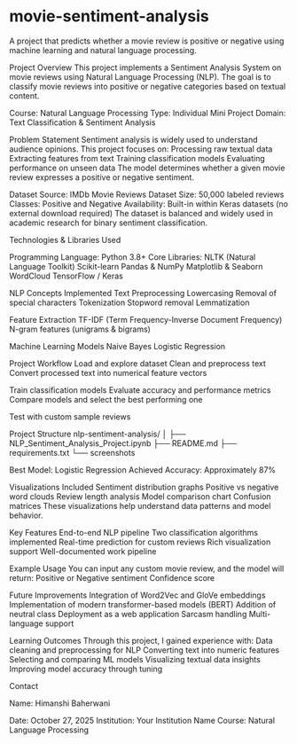 # movie-sentiment-analysis
A project that predicts whether a movie review is positive or negative using machine learning and natural language processing.

Project Overview
This project implements a Sentiment Analysis System on movie reviews using Natural Language Processing (NLP). The goal is to classify movie reviews into positive or negative categories based on textual content.

Course: Natural Language Processing
Type: Individual Mini Project
Domain: Text Classification & Sentiment Analysis

Problem Statement
Sentiment analysis is widely used to understand audience opinions. This project focuses on:
Processing raw textual data
Extracting features from text
Training classification models
Evaluating performance on unseen data
The model determines whether a given movie review expresses a positive or negative sentiment.

Dataset
Source: IMDb Movie Reviews Dataset
Size: 50,000 labeled reviews
Classes: Positive and Negative
Availability: Built-in within Keras datasets (no external download required)
The dataset is balanced and widely used in academic research for binary sentiment classification.

Technologies & Libraries Used

Programming Language:
Python 3.8+
Core Libraries:
NLTK (Natural Language Toolkit)
Scikit-learn
Pandas & NumPy
Matplotlib & Seaborn
WordCloud
TensorFlow / Keras

NLP Concepts Implemented
Text Preprocessing
Lowercasing
Removal of special characters
Tokenization
Stopword removal
Lemmatization

Feature Extraction
TF-IDF (Term Frequency-Inverse Document Frequency)
N-gram features (unigrams & bigrams)

Machine Learning Models
Naive Bayes
Logistic Regression

Project Workflow
Load and explore dataset
Clean and preprocess text
Convert processed text into numerical feature vectors

Train classification models
Evaluate accuracy and performance metrics
Compare models and select the best performing one

Test with custom sample reviews

Project Structure
nlp-sentiment-analysis/
│
├── NLP_Sentiment_Analysis_Project.ipynb
├── README.md
├── requirements.txt
└── screenshots


Best Model: Logistic Regression
Achieved Accuracy: Approximately 87%

Visualizations Included
Sentiment distribution graphs
Positive vs negative word clouds
Review length analysis
Model comparison chart
Confusion matrices
These visualizations help understand data patterns and model behavior.

Key Features
End-to-end NLP pipeline
Two classification algorithms implemented
Real-time prediction for custom reviews
Rich visualization support
Well-documented work pipeline

Example Usage
You can input any custom movie review, and the model will return:
Positive or Negative sentiment
Confidence score

Future Improvements
Integration of Word2Vec and GloVe embeddings
Implementation of modern transformer-based models (BERT)
Addition of neutral class
Deployment as a web application
Sarcasm handling
Multi-language support

Learning Outcomes
Through this project, I gained experience with:
Data cleaning and preprocessing for NLP
Converting text into numeric features
Selecting and comparing ML models
Visualizing textual data insights
Improving model accuracy through tuning


Contact

Name: Himanshi Baherwani 

Date: October 27, 2025
Institution: Your Institution Name
Course: Natural Language Processing
